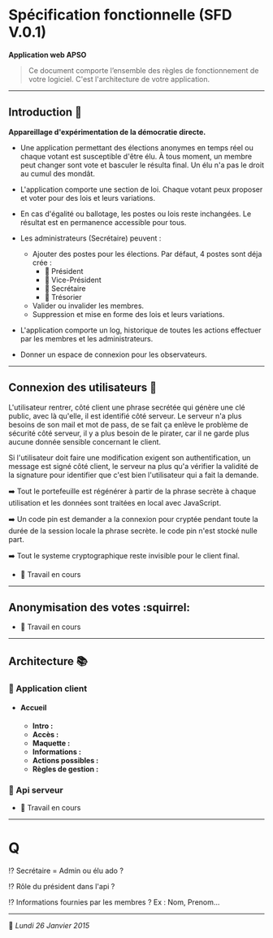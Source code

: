 # Spécification fonctionnelle (SFD V.0.1)
**Application web APSO**> Ce document comporte l’ensemble des règles de fonctionnement de votre logiciel. C'est l'architecture de votre application.***

## Introduction :book:
**Appareillage d'expérimentation de la démocratie directe.**
* Une application permettant des élections anonymes en temps réel ou chaque votant est susceptible d'être élu. À tous moment, un membre peut changer sont vote et basculer le résulta final. Un élu n'a pas le droit au cumul des mondât.
* L'application comporte une section de loi. Chaque votant peux proposer et voter pour des lois et leurs variations.
* En cas d'égalité ou ballotage, les postes ou lois reste inchangées. Le résultat est en permanence accessible pour tous.
* Les administrateurs (Secrétaire) peuvent :
	* Ajouter des postes pour les élections. Par défaut, 4 postes sont déja crée :
		* :bust_in_silhouette: Président
		* :bust_in_silhouette: Vice-Président
		* :bust_in_silhouette: Secrétaire
		* :bust_in_silhouette: Trésorier
	* Valider ou invalider les membres.
	* Suppression et mise en forme des lois et leurs variations.* L'application comporte un log, historique de toutes les actions effectuer par les membres et les administrateurs.
* Donner un espace de connexion pour les observateurs.
***
## Connexion des utilisateurs :closed_lock_with_key:

L'utilisateur rentrer, côté client une phrase secrétée qui génère une clé public, avec là qu'elle, il est identifié côté serveur. Le serveur n'a plus besoins de son mail et mot de pass, de se fait ça enlève le problème de sécurité côté serveur, il y a plus besoin de le pirater, car il ne garde plus aucune donnée sensible concernant le client.

Si l'utilisateur doit faire une modification exigent son authentification, un message est signé côté client, le serveur na plus qu'a vérifier la validité de la signature pour identifier que c'est bien l'utilisateur qui a fait la demande.

:arrow_right: Tout le portefeuille est régénérer à partir de la phrase secrète à chaque utilisation et les données sont traitées en local avec JavaScript.

:arrow_right: Un code pin est demander a la connexion pour cryptée pendant toute la durée de la session locale la phrase secrète. le code pin n'est stocké nulle part.

:arrow_right: Tout le systeme cryptographique reste invisible pour le client final.

* :construction: Travail en cours
***
## Anonymisation des votes :squirrel:* :construction: Travail en cours***## Architecture :books:

### :green_book: Application client

* #### Accueil
	* **Intro :**
	* **Accès :**
	* **Maquette :**
	* **Informations :**
	* **Actions possibles :**
	* **Règles de gestion :**

### :blue_book: Api serveur

* :construction: Travail en cours
***

# Q

:interrobang: Secrétaire = Admin ou élu ado ?

:interrobang: Rôle du président dans l'api ?

:interrobang: Informations fournies par les membres ? Ex : Nom, Prenom…***

:date: *Lundi 26 Janvier 2015*
